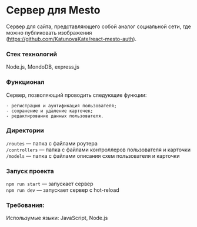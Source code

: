 # Сервер для Mesto

Сервер для сайта, представляющего собой аналог социальной сети, где можно публиковать изображения (https://github.com/KatunovaKate/react-mesto-auth).

### Стек технологий

Node.js, MondoDB, express,js

### Функционал
Сервер, позволяющий проводить следующие функции: 

    - регистрация и аунтификация пользователя;
    - сохранение и удаление карточек;
    - редактирование данных пользователя.

### Директории

`/routes` — папка с файлами роутера  
`/controllers` — папка с файлами контроллеров пользователя и карточки   
`/models` — папка с файлами описания схем пользователя и карточки  

### Запуск проекта

`npm run start` — запускает сервер   
`npm run dev` — запускает сервер с hot-reload

### Требования:

Использумые языки: JavaScript, Node.js
